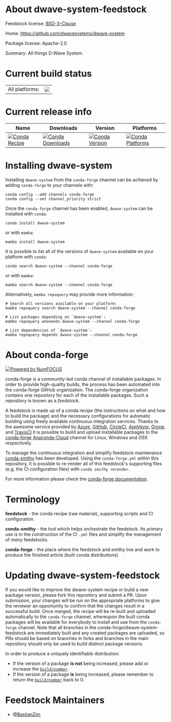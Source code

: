 About dwave-system-feedstock
============================

Feedstock license: [BSD-3-Clause](https://github.com/conda-forge/dwave-system-feedstock/blob/main/LICENSE.txt)

Home: https://github.com/dwavesystems/dwave-system

Package license: Apache-2.0

Summary: All things D-Wave System.

Current build status
====================


<table><tr><td>All platforms:</td>
    <td>
      <a href="https://dev.azure.com/conda-forge/feedstock-builds/_build/latest?definitionId=15846&branchName=main">
        <img src="https://dev.azure.com/conda-forge/feedstock-builds/_apis/build/status/dwave-system-feedstock?branchName=main">
      </a>
    </td>
  </tr>
</table>

Current release info
====================

| Name | Downloads | Version | Platforms |
| --- | --- | --- | --- |
| [![Conda Recipe](https://img.shields.io/badge/recipe-dwave--system-green.svg)](https://anaconda.org/conda-forge/dwave-system) | [![Conda Downloads](https://img.shields.io/conda/dn/conda-forge/dwave-system.svg)](https://anaconda.org/conda-forge/dwave-system) | [![Conda Version](https://img.shields.io/conda/vn/conda-forge/dwave-system.svg)](https://anaconda.org/conda-forge/dwave-system) | [![Conda Platforms](https://img.shields.io/conda/pn/conda-forge/dwave-system.svg)](https://anaconda.org/conda-forge/dwave-system) |

Installing dwave-system
=======================

Installing `dwave-system` from the `conda-forge` channel can be achieved by adding `conda-forge` to your channels with:

```
conda config --add channels conda-forge
conda config --set channel_priority strict
```

Once the `conda-forge` channel has been enabled, `dwave-system` can be installed with `conda`:

```
conda install dwave-system
```

or with `mamba`:

```
mamba install dwave-system
```

It is possible to list all of the versions of `dwave-system` available on your platform with `conda`:

```
conda search dwave-system --channel conda-forge
```

or with `mamba`:

```
mamba search dwave-system --channel conda-forge
```

Alternatively, `mamba repoquery` may provide more information:

```
# Search all versions available on your platform:
mamba repoquery search dwave-system --channel conda-forge

# List packages depending on `dwave-system`:
mamba repoquery whoneeds dwave-system --channel conda-forge

# List dependencies of `dwave-system`:
mamba repoquery depends dwave-system --channel conda-forge
```


About conda-forge
=================

[![Powered by
NumFOCUS](https://img.shields.io/badge/powered%20by-NumFOCUS-orange.svg?style=flat&colorA=E1523D&colorB=007D8A)](https://numfocus.org)

conda-forge is a community-led conda channel of installable packages.
In order to provide high-quality builds, the process has been automated into the
conda-forge GitHub organization. The conda-forge organization contains one repository
for each of the installable packages. Such a repository is known as a *feedstock*.

A feedstock is made up of a conda recipe (the instructions on what and how to build
the package) and the necessary configurations for automatic building using freely
available continuous integration services. Thanks to the awesome service provided by
[Azure](https://azure.microsoft.com/en-us/services/devops/), [GitHub](https://github.com/),
[CircleCI](https://circleci.com/), [AppVeyor](https://www.appveyor.com/),
[Drone](https://cloud.drone.io/welcome), and [TravisCI](https://travis-ci.com/)
it is possible to build and upload installable packages to the
[conda-forge](https://anaconda.org/conda-forge) [Anaconda-Cloud](https://anaconda.org/)
channel for Linux, Windows and OSX respectively.

To manage the continuous integration and simplify feedstock maintenance
[conda-smithy](https://github.com/conda-forge/conda-smithy) has been developed.
Using the ``conda-forge.yml`` within this repository, it is possible to re-render all of
this feedstock's supporting files (e.g. the CI configuration files) with ``conda smithy rerender``.

For more information please check the [conda-forge documentation](https://conda-forge.org/docs/).

Terminology
===========

**feedstock** - the conda recipe (raw material), supporting scripts and CI configuration.

**conda-smithy** - the tool which helps orchestrate the feedstock.
                   Its primary use is in the construction of the CI ``.yml`` files
                   and simplify the management of *many* feedstocks.

**conda-forge** - the place where the feedstock and smithy live and work to
                  produce the finished article (built conda distributions)


Updating dwave-system-feedstock
===============================

If you would like to improve the dwave-system recipe or build a new
package version, please fork this repository and submit a PR. Upon submission,
your changes will be run on the appropriate platforms to give the reviewer an
opportunity to confirm that the changes result in a successful build. Once
merged, the recipe will be re-built and uploaded automatically to the
`conda-forge` channel, whereupon the built conda packages will be available for
everybody to install and use from the `conda-forge` channel.
Note that all branches in the conda-forge/dwave-system-feedstock are
immediately built and any created packages are uploaded, so PRs should be based
on branches in forks and branches in the main repository should only be used to
build distinct package versions.

In order to produce a uniquely identifiable distribution:
 * If the version of a package **is not** being increased, please add or increase
   the [``build/number``](https://docs.conda.io/projects/conda-build/en/latest/resources/define-metadata.html#build-number-and-string).
 * If the version of a package **is** being increased, please remember to return
   the [``build/number``](https://docs.conda.io/projects/conda-build/en/latest/resources/define-metadata.html#build-number-and-string)
   back to 0.

Feedstock Maintainers
=====================

* [@BastianZim](https://github.com/BastianZim/)

